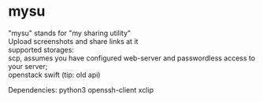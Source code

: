 # mysu
"mysu" stands for "my sharing utility"<br>
Upload screenshots and share links at it<br>
supported storages: <br>
scp, assumes you have configured web-server and passwordless access to your server;<br>
openstack swift (tip: old api)

Dependencies:
python3
openssh-client
xclip
